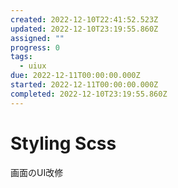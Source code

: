 ```yaml
---
created: 2022-12-10T22:41:52.523Z
updated: 2022-12-10T23:19:55.860Z
assigned: ""
progress: 0
tags:
  - uiux
due: 2022-12-11T00:00:00.000Z
started: 2022-12-11T00:00:00.000Z
completed: 2022-12-10T23:19:55.860Z
---
```


# Styling Scss

画面のUI改修
